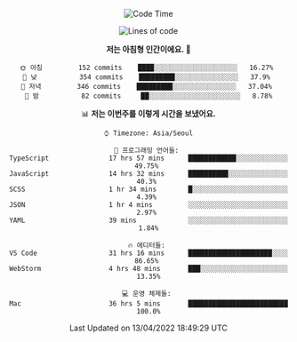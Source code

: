 <div align='center'>
 
<!--START_SECTION:waka-->
![Code Time](http://img.shields.io/badge/Code%20Time-1%2C358%20hrs%2047%20mins-blue)

![Lines of code](https://img.shields.io/badge/%EC%A0%80%EB%8A%94%20%EC%97%AC%ED%83%9C%EA%B9%8C%EC%A7%80%20-97%20Thousand%20%EC%A4%84%EC%9D%98%20%EC%BD%94%EB%93%9C%EB%A5%BC%20%EC%9E%91%EC%84%B1%ED%96%88%EC%96%B4%EC%9A%94.-blue)

**저는 아침형 인간이에요. 🐤** 

```text
🌞 아침         152 commits    ████░░░░░░░░░░░░░░░░░░░░░   16.27% 
🌆 낮　         354 commits    █████████░░░░░░░░░░░░░░░░   37.9% 
🌃 저녁         346 commits    █████████░░░░░░░░░░░░░░░░   37.04% 
🌙 밤　         82 commits     ██░░░░░░░░░░░░░░░░░░░░░░░   8.78%

```


📊 **저는 이번주를 이렇게 시간을 보냈어요.** 

```text
⌚︎ Timezone: Asia/Seoul

💬 프로그래밍 언어들: 
TypeScript               17 hrs 57 mins      ████████████░░░░░░░░░░░░░   49.75% 
JavaScript               14 hrs 32 mins      ██████████░░░░░░░░░░░░░░░   40.3% 
SCSS                     1 hr 34 mins        █░░░░░░░░░░░░░░░░░░░░░░░░   4.39% 
JSON                     1 hr 4 mins         ░░░░░░░░░░░░░░░░░░░░░░░░░   2.97% 
YAML                     39 mins             ░░░░░░░░░░░░░░░░░░░░░░░░░   1.84%

🔥 에디터들: 
VS Code                  31 hrs 16 mins      █████████████████████░░░░   86.65% 
WebStorm                 4 hrs 48 mins       ███░░░░░░░░░░░░░░░░░░░░░░   13.35%

💻 운영 체제들: 
Mac                      36 hrs 5 mins       █████████████████████████   100.0%

```


 Last Updated on 13/04/2022 18:49:29 UTC
<!--END_SECTION:waka-->
 </div>
<!---
Emewjin/Emewjin is a ✨ special ✨ repository because its `README.md` (this file) appears on your GitHub profile.
You can click the Preview link to take a look at your changes.
--->
